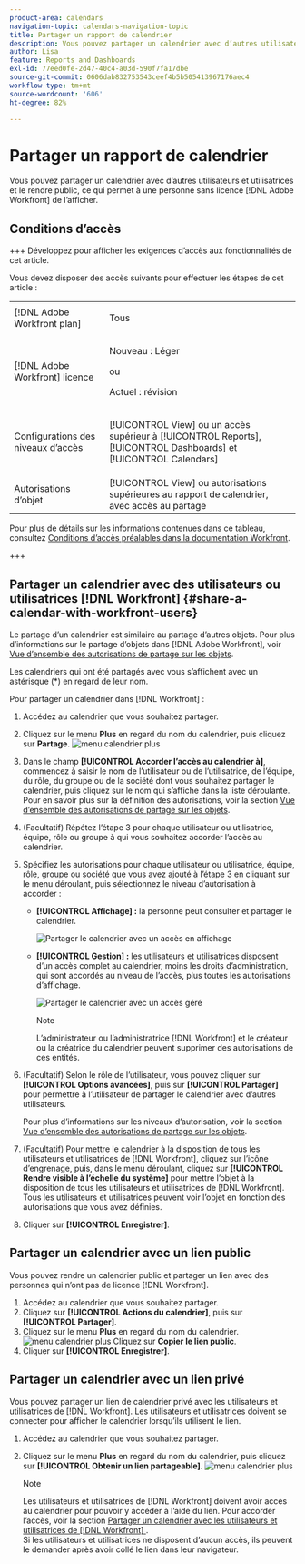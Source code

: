 ```yaml
---
product-area: calendars
navigation-topic: calendars-navigation-topic
title: Partager un rapport de calendrier
description: Vous pouvez partager un calendrier avec d’autres utilisateurs et utilisatrices et le rendre public, ce qui permet à une personne sans licence  [!DNL Adobe Workfront]  de l’afficher.
author: Lisa
feature: Reports and Dashboards
exl-id: 77eed0fe-2d47-40c4-a03d-590f7fa17dbe
source-git-commit: 0606dab832753543ceef4b5b505413967176aec4
workflow-type: tm+mt
source-wordcount: '606'
ht-degree: 82%

---
```


# Partager un rapport de calendrier


Vous pouvez partager un calendrier avec d’autres utilisateurs et utilisatrices et le rendre public, ce qui permet à une personne sans licence [!DNL Adobe Workfront] de l’afficher.

## Conditions d’accès

+++ Développez pour afficher les exigences d’accès aux fonctionnalités de cet article.

Vous devez disposer des accès suivants pour effectuer les étapes de cet article :

<table style="table-layout:auto"> 
 <col> 
 </col> 
 <col> 
 </col> 
 <tbody> 
  <tr> 
   <td role="rowheader">[!DNL Adobe Workfront plan]</td> 
   <td> <p>Tous</p> </td> 
  </tr> 
  <tr> 
   <td role="rowheader">[!DNL Adobe Workfront] licence</td> 
   <td><p>Nouveau : Léger</p>
       <p>ou</p>
       <p>Actuel : révision</p></td> 
  </tr> 
  <tr> 
   <td role="rowheader">Configurations des niveaux d’accès</td> 
   <td> <p>[!UICONTROL View] ou un accès supérieur à [!UICONTROL Reports], [!UICONTROL Dashboards] et [!UICONTROL Calendars]</p></td> 
  </tr> 
  <tr> 
   <td role="rowheader">Autorisations d’objet</td> 
   <td>[!UICONTROL View] ou autorisations supérieures au rapport de calendrier, avec accès au partage</td> 
  </tr> 
 </tbody> 
</table>

Pour plus de détails sur les informations contenues dans ce tableau, consultez [Conditions d’accès préalables dans la documentation Workfront](/help/quicksilver/administration-and-setup/add-users/access-levels-and-object-permissions/access-level-requirements-in-documentation.md).

+++

## Partager un calendrier avec des utilisateurs ou utilisatrices [!DNL Workfront] {#share-a-calendar-with-workfront-users}

Le partage d’un calendrier est similaire au partage d’autres objets. Pour plus d’informations sur le partage d’objets dans [!DNL Adobe Workfront], voir [Vue d’ensemble des autorisations de partage sur les objets](../../../workfront-basics/grant-and-request-access-to-objects/sharing-permissions-on-objects-overview.md).

Les calendriers qui ont été partagés avec vous s’affichent avec un astérisque (&#42;) en regard de leur nom.

Pour partager un calendrier dans [!DNL Workfront] :

1. Accédez au calendrier que vous souhaitez partager.
1. Cliquez sur le menu **Plus** en regard du nom du calendrier, puis cliquez sur **Partage**.
   ![menu calendrier plus](assets/more-menu-calendar.png)
1. Dans le champ **[!UICONTROL Accorder l’accès au calendrier à]**, commencez à saisir le nom de l’utilisateur ou de l’utilisatrice, de l’équipe, du rôle, du groupe ou de la société dont vous souhaitez partager le calendrier, puis cliquez sur le nom qui s’affiche dans la liste déroulante.\
   Pour en savoir plus sur la définition des autorisations, voir la section [Vue d’ensemble des autorisations de partage sur les objets](../../../workfront-basics/grant-and-request-access-to-objects/sharing-permissions-on-objects-overview.md).

1. (Facultatif) Répétez l’étape 3 pour chaque utilisateur ou utilisatrice, équipe, rôle ou groupe à qui vous souhaitez accorder l’accès au calendrier.
1. Spécifiez les autorisations pour chaque utilisateur ou utilisatrice, équipe, rôle, groupe ou société que vous avez ajouté à l’étape 3 en cliquant sur le menu déroulant, puis sélectionnez le niveau d’autorisation à accorder :

   * **[!UICONTROL Affichage] :** la personne peut consulter et partager le calendrier.

     ![Partager le calendrier avec un accès en affichage](assets/view-calendar.png)

   * **[!UICONTROL Gestion] :** les utilisateurs et utilisatrices disposent d’un accès complet au calendrier, moins les droits d’administration, qui sont accordés au niveau de l’accès, plus toutes les autorisations d’affichage.

     ![Partager le calendrier avec un accès géré](assets/manage-calendar.png)

     >[!NOTE]
     >
     >L’administrateur ou l’administratrice [!DNL Workfront] et le créateur ou la créatrice du calendrier peuvent supprimer des autorisations de ces entités.

1. (Facultatif) Selon le rôle de l’utilisateur, vous pouvez cliquer sur **[!UICONTROL Options avancées]**, puis sur **[!UICONTROL Partager]**&#x200B; pour permettre à l’utilisateur de partager le calendrier avec d’autres utilisateurs.

   Pour plus d’informations sur les niveaux d’autorisation, voir la section [Vue d’ensemble des autorisations de partage sur les objets](../../../workfront-basics/grant-and-request-access-to-objects/sharing-permissions-on-objects-overview.md).

1. (Facultatif) Pour mettre le calendrier à la disposition de tous les utilisateurs et utilisatrices de [!DNL Workfront], cliquez sur l’icône d’engrenage, puis, dans le menu déroulant, cliquez sur **[!UICONTROL Rendre visible à l’échelle du système]** pour mettre l’objet à la disposition de tous les utilisateurs et utilisatrices de [!DNL Workfront].\
   Tous les utilisateurs et utilisatrices peuvent voir l’objet en fonction des autorisations que vous avez définies.

1. Cliquer sur **[!UICONTROL Enregistrer]**.

## Partager un calendrier avec un lien public

Vous pouvez rendre un calendrier public et partager un lien avec des personnes qui n’ont pas de licence [!DNL Workfront].

1. Accédez au calendrier que vous souhaitez partager.
1. Cliquez sur **[!UICONTROL Actions du calendrier]**, puis sur **[!UICONTROL Partager]**.
1. Cliquez sur le menu **Plus** en regard du nom du calendrier.
   ![menu calendrier plus](assets/more-menu-calendar.png)
Cliquez sur **Copier le lien public**.
1. Cliquer sur **[!UICONTROL Enregistrer]**.

## Partager un calendrier avec un lien privé

Vous pouvez partager un lien de calendrier privé avec les utilisateurs et utilisatrices de [!DNL Workfront]. Les utilisateurs et utilisatrices doivent se connecter pour afficher le calendrier lorsqu’ils utilisent le lien.

1. Accédez au calendrier que vous souhaitez partager.
1. Cliquez sur le menu **Plus** en regard du nom du calendrier, puis cliquez sur **[!UICONTROL Obtenir un lien partageable]**.
   ![menu calendrier plus](assets/more-menu-calendar.png)

   >[!NOTE]
   >
   >Les utilisateurs et utilisatrices de [!DNL Workfront] doivent avoir accès au calendrier pour pouvoir y accéder à l’aide du lien. Pour accorder l’accès, voir la section [Partager un calendrier avec les utilisateurs et utilisatrices de  [!DNL Workfront] ](#share-a-calendar-with-workfront-users).\
   >Si les utilisateurs et utilisatrices ne disposent d’aucun accès, ils peuvent le demander après avoir collé le lien dans leur navigateur.
